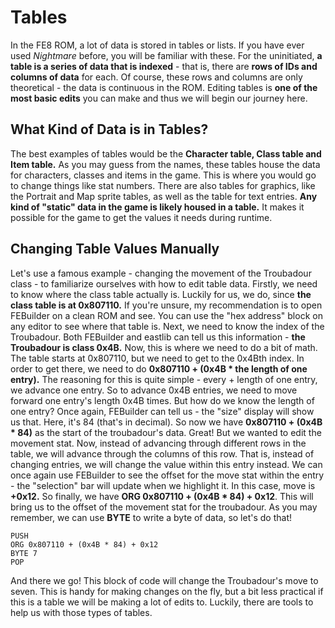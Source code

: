 # Tables

In the FE8 ROM, a lot of data is stored in tables or lists. If you have ever used _Nightmare_ before, you will be familiar with these. For the uninitiated, **a table is a series of data that is indexed** - that is, there are **rows of IDs and columns of data** for each. Of course, these rows and columns are only theoretical - the data is continuous in the ROM. Editing tables is **one of the most basic edits** you can make and thus we will begin our journey here.

## What Kind of Data is in Tables?

The best examples of tables would be the **Character table, Class table and Item table.** As you may guess from the names, these tables house the data for characters, classes and items in the game. This is where you would go to change things like stat numbers. There are also tables for graphics, like the Portrait and Map sprite tables, as well as the table for text entries. **Any kind of "static" data in the game is likely housed in a table.** It makes it possible for the game to get the values it needs during runtime.  


## Changing Table Values Manually

Let's use a famous example - changing the movement of the Troubadour class - to familiarize ourselves with how to edit table data. Firstly, we need to know where the class table actually is. Luckily for us, we do, since **the class table is at 0x807110.** If you're unsure, my recommendation is to open FEBuilder on a clean ROM and see. You can use the "hex address" block on any editor to see where that table is. Next, we need to know the index of the Troubadour. Both FEBuilder and eastlib can tell us this information - **the Troubadour is class 0x4B.** Now, this is where we need to do a bit of math. The table starts at 0x807110, but we need to get to the 0x4Bth index. In order to get there, we need to do **0x807110 + \(0x4B \* the length of one entry\).** The reasoning for this is quite simple - every + length of one entry, we advance one entry. So to advance 0x4B entries, we need to move forward one entry's length 0x4B times. But how do we know the length of one entry? Once again, FEBuilder can tell us - the "size" display will show us that. Here, it's 84 \(that's in decimal\). So now we have **0x807110 + \(0x4B \* 84\)** as the start of the troubadour's data. Great! But we wanted to edit the movement stat. Now, instead of advancing through different rows in the table, we will advance through the columns of this row. That is, instead of changing entries, we will change the value within this entry instead. We can once again use FEBuilder to see the offset for the move stat within the entry - the "selection" bar will update when we highlight it. In this case, move is **+0x12.** So finally, we have **ORG 0x807110 + \(0x4B \* 84\) + 0x12**. This will bring us to the offset of the movement stat for the troubadour. As you may remember, we can use **BYTE** to write a byte of data, so let's do that!

```text
PUSH
ORG 0x807110 + (0x4B * 84) + 0x12
BYTE 7
POP
```

And there we go! This block of code will change the Troubadour's move to seven. This is handy for making changes on the fly, but a bit less practical if this is a table we will be making a lot of edits to. Luckily, there are tools to help us with those types of tables.



